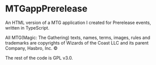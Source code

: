 # MTGappPrerelease
An HTML version of a MTG application I created for Prerelease events, written in TypeScript.

All MTG(Magic: The Gathering) texts, names, terms, images, rules and trademarks are copyrights of Wizards of the Coast LLC
and its parent Company, Hasbro, Inc. ©

The rest of the code is GPL v3.0.
